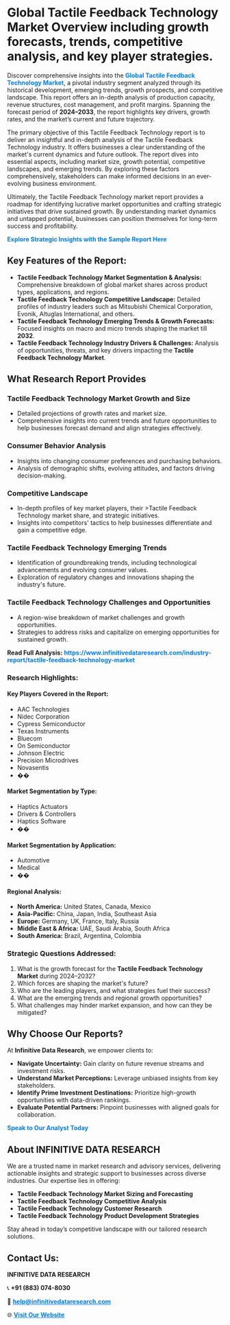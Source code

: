 <h1>Global Tactile Feedback Technology Market Overview including growth forecasts, trends, competitive analysis, and key player strategies.</h1>
<p>
Discover comprehensive insights into the 
<a href="https://www.infinitivedataresearch.com/industry-report/tactile-feedback-technology-market" rel="dofollow" style="color: #007BFF; text-decoration: none;"><strong>Global Tactile Feedback Technology Market</strong></a>, a pivotal industry segment analyzed through its historical development, emerging trends, growth prospects, and competitive landscape. This report offers an in-depth analysis of production capacity, revenue structures, cost management, and profit margins. Spanning the forecast period of <strong>2024–2033</strong>, the report highlights key drivers, growth rates, and the market’s current and future trajectory.
</p>
<p>
The primary objective of this Tactile Feedback Technology report is to deliver an insightful and in-depth analysis of the Tactile Feedback Technology industry. It offers businesses a clear understanding of the market's current dynamics and future outlook. The report dives into essential aspects, including market size, growth potential, competitive landscapes, and emerging trends. By exploring these factors comprehensively, stakeholders can make informed decisions in an ever-evolving business environment.
</p>
<p>
Ultimately, the Tactile Feedback Technology market report provides a roadmap for identifying lucrative market opportunities and crafting strategic initiatives that drive sustained growth. By understanding market dynamics and untapped potential, businesses can position themselves for long-term success and profitability.
</p>
<p>
<a href="https://www.infinitivedataresearch.com/request-sample/reportId=109643" style="color: #007BFF; text-decoration: none;"><strong>Explore Strategic Insights with the Sample Report Here</strong></a>
</p>

<h2>Key Features of the Report:</h2>
<ul>
<li><strong>Tactile Feedback Technology Market Segmentation & Analysis:</strong> Comprehensive breakdown of global market shares across product types, applications, and regions.</li>
<li><strong>Tactile Feedback Technology Competitive Landscape:</strong> Detailed profiles of industry leaders such as Mitsubishi Chemical Corporation, Evonik, Altuglas International, and others.</li>
<li><strong>Tactile Feedback Technology Emerging Trends & Growth Forecasts:</strong> Focused insights on macro and micro trends shaping the market till <strong>2032</strong>.</li>
<li><strong>Tactile Feedback Technology Industry Drivers & Challenges:</strong> Analysis of opportunities, threats, and key drivers impacting the <strong>Tactile Feedback Technology Market</strong>.</li>
</ul>

<h2>What Research Report Provides</h2>
<h3>Tactile Feedback Technology Market Growth and Size</h3>
<ul>
<li>Detailed projections of growth rates and market size.</li>
<li>Comprehensive insights into current trends and future opportunities to help businesses forecast demand and align strategies effectively.</li>
</ul>

<h3>Consumer Behavior Analysis</h3>
<ul>
<li>Insights into changing consumer preferences and purchasing behaviors.</li>
<li>Analysis of demographic shifts, evolving attitudes, and factors driving decision-making.</li>
</ul>

<h3>Competitive Landscape</h3>
<ul>
<li>In-depth profiles of key market players, their >Tactile Feedback Technology market share, and strategic initiatives.</li>
<li>Insights into competitors' tactics to help businesses differentiate and gain a competitive edge.</li>
</ul>

<h3>Tactile Feedback Technology Emerging Trends</h3>
<ul>
<li>Identification of groundbreaking trends, including technological advancements and evolving consumer values.</li>
<li>Exploration of regulatory changes and innovations shaping the industry's future.</li>
</ul>

<h3>Tactile Feedback Technology Challenges and Opportunities</h3>
<ul>
<li>A region-wise breakdown of market challenges and growth opportunities.</li>
<li>Strategies to address risks and capitalize on emerging opportunities for sustained growth.</li>
</ul>
<p><strong>Read Full Analysis:</strong> <a href="https://www.infinitivedataresearch.com/industry-report/tactile-feedback-technology-market" rel="dofollow" style="color: #007BFF; text-decoration: none;"><strong>https://www.infinitivedataresearch.com/industry-report/tactile-feedback-technology-market</strong></a></p>
<h3>Research Highlights:</h3>
<h4>Key Players Covered in the Report:</h4>
<ul><li>AAC Technologies</li><li>Nidec Corporation</li><li>Cypress Semiconductor</li><li>Texas Instruments</li><li>Bluecom</li><li>On Semiconductor</li><li>Johnson Electric</li><li>Precision Microdrives</li><li>Novasentis</li><li>��</li></ul>
<h4>Market Segmentation by Type:</h4>
<ul><li>Haptics Actuators</li><li>Drivers &amp; Controllers</li><li>Haptics Software</li><li>��</li></ul>
<h4>Market Segmentation by Application:</h4>
<ul><li>Automotive</li><li>Medical</li><li>��</li></ul>

<h4>Regional Analysis:</h4>
<ul>
<li><strong>North America:</strong> United States, Canada, Mexico</li>
<li><strong>Asia-Pacific:</strong> China, Japan, India, Southeast Asia</li>
<li><strong>Europe:</strong> Germany, UK, France, Italy, Russia</li>
<li><strong>Middle East & Africa:</strong> UAE, Saudi Arabia, South Africa</li>
<li><strong>South America:</strong> Brazil, Argentina, Colombia</li>
</ul>

<h3>Strategic Questions Addressed:</h3>
<ol>
<li>What is the growth forecast for the <strong>Tactile Feedback Technology Market</strong> during 2024–2032?</li>
<li>Which forces are shaping the market's future?</li>
<li>Who are the leading players, and what strategies fuel their success?</li>
<li>What are the emerging trends and regional growth opportunities?</li>
<li>What challenges may hinder market expansion, and how can they be mitigated?</li>
</ol>

<h2>Why Choose Our Reports?</h2>
<p>At <strong>Infinitive Data Research</strong>, we empower clients to:</p>
<ul>
<li><strong>Navigate Uncertainty:</strong> Gain clarity on future revenue streams and investment risks.</li>
<li><strong>Understand Market Perceptions:</strong> Leverage unbiased insights from key stakeholders.</li>
<li><strong>Identify Prime Investment Destinations:</strong> Prioritize high-growth opportunities with data-driven rankings.</li>
<li><strong>Evaluate Potential Partners:</strong> Pinpoint businesses with aligned goals for collaboration.</li>
</ul>
<p><a href="https://www.infinitivedataresearch.com/industry-report/tactile-feedback-technology-market" rel="dofollow" style="color: #007BFF; text-decoration: none;"><strong>Speak to Our Analyst Today</strong></a></p>

<h2>About INFINITIVE DATA RESEARCH</h2>
<p>We are a trusted name in market research and advisory services, delivering actionable insights and strategic support to businesses across diverse industries. Our expertise lies in offering:</p>
<ul>
<li><strong>Tactile Feedback Technology Market Sizing and Forecasting</strong></li>
<li><strong>Tactile Feedback Technology Competitive Analysis</strong></li>
<li><strong>Tactile Feedback Technology Customer Research</strong></li>
<li><strong>Tactile Feedback Technology Product Development Strategies</strong></li>
</ul>
<p>Stay ahead in today’s competitive landscape with our tailored research solutions.</p>

<h2>Contact Us:</h2>
<p><strong>INFINITIVE DATA RESEARCH</strong></p>
<p>📞 <strong>+91 (883) 074-8030</strong></p>
<p>📧 <strong><a href="mailto:help@infinitivedataresearch.com" style="color: #007BFF;">help@infinitivedataresearch.com</a></strong></p>
<p>🌐 <strong><a href="https://www.infinitivedataresearch.com" rel="dofollow" style="color: #007BFF;">Visit Our Website</a></strong></p>